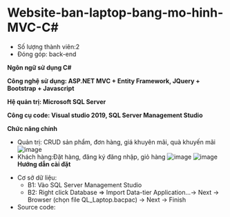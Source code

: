 # Website-ban-laptop-bang-mo-hinh-MVC-C#

- Số lượng thành viên:2
- Đóng góp: back-end

**Ngôn ngữ sử dụng C#**

**Công nghệ sử dụng: ASP.NET MVC + Entity Framework, JQuery + Bootstrap + Javascript**

**Hệ quản trị: Microsoft SQL Server**

**Công cụ code: Visual studio 2019, SQL Server Management Studio**

**Chức năng chính**
  + Quản trị: CRUD sản phẩm, đơn hàng, giá khuyên mãi, quà khuyến mãi
  ![image](https://user-images.githubusercontent.com/88954378/170068581-4bb0d2cf-ea0f-4832-b02d-9a7162a9599b.png)
  + Khách hàng:Đặt hàng, đăng ký đăng nhập, giỏ hàng
  ![image](https://user-images.githubusercontent.com/88954378/170069045-35982b03-5d6b-45ea-8a66-45bc912d2e16.png)
  ![image](https://user-images.githubusercontent.com/88954378/170070010-fae619e3-df32-4c09-922e-4f0c702e94cd.png)
**Hướng dẫn cài đặt**
 - Cơ sở dữ liệu:
    + B1: Vào SQL Server Management Studio
    + B2: Right click Database => Import Data-tier Application...-> Next -> Browser (chọn file QL_Laptop.bacpac) -> Next -> Finish
 - Source code:
